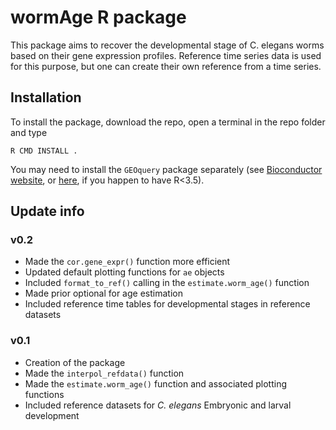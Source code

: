 # wormAge R package


This package aims to recover the developmental stage of C. elegans worms based on their gene expression profiles.
Reference time series data is used for this purpose, but one can create their own reference from a time series.

## Installation

To install the package, download the repo, open a terminal in the repo folder and type
```
R CMD INSTALL .
```

You may need to install the `GEOquery` package separately (see [Bioconductor website](https://bioconductor.org/packages/release/bioc/html/GEOquery.html), or [here](https://bioconductor.org/packages/3.4/bioc/html/GEOquery.html), if you happen to have R<3.5).


## Update info

### v0.2

 - Made the `cor.gene_expr()` function more efficient
 - Updated default plotting functions for `ae` objects
 - Included `format_to_ref()` calling in the `estimate.worm_age()` function
 - Made prior optional for age estimation
 - Included reference time tables for developmental stages in reference datasets

### v0.1

 - Creation of the package
 - Made the `interpol_refdata()` function
 - Made the `estimate.worm_age()` function and associated plotting functions
 - Included reference datasets for *C. elegans* Embryonic and larval development
 